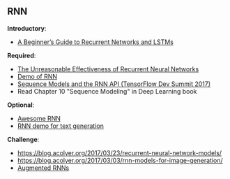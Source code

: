 RNN
----

__Introductory__:

- [A Beginner’s Guide to Recurrent Networks and LSTMs](https://deeplearning4j.org/lstm)

__Required__:

- [The Unreasonable Effectiveness of Recurrent Neural Networks](http://karpathy.github.io/2015/05/21/rnn-effectiveness/)
- [Demo of RNN](http://cs.stanford.edu/people/karpathy/recurrentjs/)
- [Sequence Models and the RNN API (TensorFlow Dev Summit 2017)](https://www.youtube.com/watch?v=RIR_-Xlbp7s&list=PLOU2XLYxmsIKGc_NBoIhTn2Qhraji53cv&index=14)
- Read Chapter 10 "Sequence Modeling" in Deep Learning book

__Optional__:

- [Awesome RNN](https://github.com/kjw0612/awesome-rnn)
- [RNN demo for text generation](http://www.cs.toronto.edu/~ilya/fourth.cgi?prefix=The+meaning+of+life+is&numChars=75)

__Challenge__:

- https://blog.acolyer.org/2017/03/23/recurrent-neural-network-models/
- https://blog.acolyer.org/2017/03/03/rnn-models-for-image-generation/
- [Augmented RNNs](http://distill.pub/2016/augmented-rnns/)